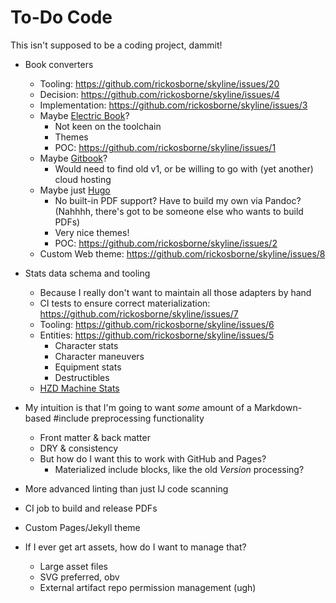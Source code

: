# To-Do Code

This isn't supposed to be a coding project, dammit!

* Book converters
  * Tooling: https://github.com/rickosborne/skyline/issues/20
  * Decision: https://github.com/rickosborne/skyline/issues/4
  * Implementation: https://github.com/rickosborne/skyline/issues/3
  * Maybe [Electric Book](https://github.com/electricbookworks/electric-book)?
    * Not keen on the toolchain
    * Themes
    * POC: https://github.com/rickosborne/skyline/issues/1
  * Maybe [Gitbook](https://www.gitbook.com/)?
    * Would need to find old v1, or be willing to go with (yet another) cloud hosting
  * Maybe just [Hugo](https://gohugo.io/documentation/)
    * No built-in PDF support? Have to build my own via Pandoc?  (Nahhhh, there's got to be someone else who wants to build PDFs)
    * Very nice themes!
    * POC: https://github.com/rickosborne/skyline/issues/2
  * Custom Web theme: https://github.com/rickosborne/skyline/issues/8

* Stats data schema and tooling
  * Because I really don't want to maintain all those adapters by hand
  * CI tests to ensure correct materialization: https://github.com/rickosborne/skyline/issues/7
  * Tooling: https://github.com/rickosborne/skyline/issues/6
  * Entities: https://github.com/rickosborne/skyline/issues/5
    * Character stats
    * Character maneuvers
    * Equipment stats
    * Destructibles
  * [HZD Machine Stats](https://ricko.is/hzd-machines)

* My intuition is that I'm going to want _some_ amount of a Markdown-based #include preprocessing functionality
  * Front matter & back matter
  * DRY & consistency
  * But how do I want this to work with GitHub and Pages?
    * Materialized include blocks, like the old $Version$ processing?

* More advanced linting than just IJ code scanning

* CI job to build and release PDFs

* Custom Pages/Jekyll theme

* If I ever get art assets, how do I want to manage that?
  * Large asset files
  * SVG preferred, obv
  * External artifact repo permission management (ugh)
